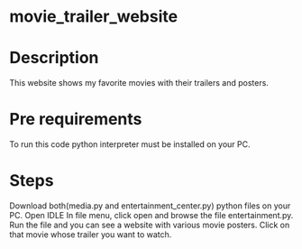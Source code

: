 # movie_trailer_website

# Description
This website shows my favorite movies with their trailers and posters.

# Pre requirements
To run this code python interpreter must be installed on your PC.

# Steps
Download both(media.py and entertainment_center.py) python files on your PC.
Open IDLE
In file menu, click open and browse the file entertainment.py.
Run the file and you can see a website with various movie posters.
Click on that movie whose trailer you want to watch.
